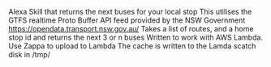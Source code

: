 Alexa Skill that returns the next buses for your local stop
This utilises the GTFS realtime Proto Buffer API feed provided by the NSW Government https://opendata.transport.nsw.gov.au/
Takes a list of routes, and a home stop id and returns the next 3 or n buses
Written to work with AWS Lambda. Use Zappa to upload to Lambda
The cache is written to the Lamda scatch disk in /tmp/
